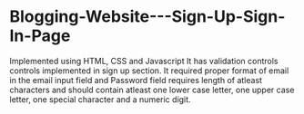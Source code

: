# Blogging-Website---Sign-Up-Sign-In-Page
Implemented using HTML, CSS and Javascript
It has validation controls controls implemented in sign up section.
It required proper format of email in the email input field and Password field requires length of atleast characters and should contain atleast one lower case letter, one upper case letter, one special character and a numeric digit.
